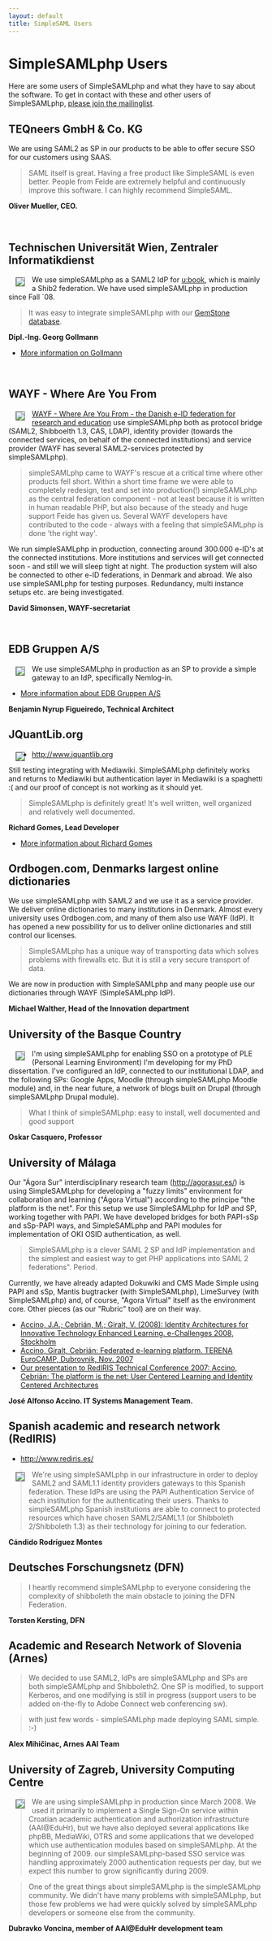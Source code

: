 ```yaml
---
layout: default
title: SimpleSAML Users
---
```

# SimpleSAMLphp Users

Here are some users of SimpleSAMLphp and what they have to say about the software. To get in contact with these and other users of SimpleSAMLphp, [please join the mailinglist](/mailinglists).

## TEQneers GmbH & Co. KG

We are using SAML2 as SP in our products to be able to offer secure
SSO for our customers using SAAS.

> SAML itself is great. Having a free product like SimpleSAML is even better. People from Feide are extremely helpful and continuously improve this software. I can highly recommend SimpleSAML.

**Oliver Mueller, CEO.**

<br style="height: 0px; width: 0px; clear: both" />



## Technischen Universität Wien, Zentraler Informatikdienst

<img src="https://idp.zid.tuwien.ac.at/portrait.jpeg" style="float: left; border: 1px solid #666; margin: .3em 1em" />

<p>We use simpleSAMLphp as a SAML2 IdP for <a href="http://www.ubook.at/">u:book</a>, which is mainly a Shib2 federation. We have used simpleSAMLphp in production since Fall ´08.</p>

<blockquote>It was easy to integrate simpleSAMLphp with our <a href="http://www.gemstone.com/products/smalltalk/">GemStone database</a>.</blockquote>

**Dipl.-Ing. Georg Gollmann** 

* [More information on Gollmann](http://whitepages.tuwien.ac.at/oid/636501.html)

<br style="height: 0px; width: 0px; clear: both" />


## WAYF - Where Are You From

<img src="/res/david.jpg" style="float: left; border: 1px solid #666; margin: .3em 1em" />

[WAYF - Where Are You From - the Danish e-ID federation for research and education](http://wayf.dk) use simpleSAMLphp both as protocol bridge (SAML2, Shibboelth 1.3, CAS, LDAP), identity provider (towards the connected services, on behalf of the connected institutions) and service provider (WAYF has several SAML2-services protected by simpleSAMLphp).

> simpleSAMLphp came to WAYF's rescue at a critical time where other products fell short. Within a short time frame we were able to completely redesign, test and set into production(!) simpleSAMLphp as the central federation component - not at least because it is written in human readable PHP, but also because of the steady and huge support Feide has given us. Several WAYF developers have contributed to the code - always with a feeling that simpleSAMLphp is done 'the right way'.

We run simpleSAMLphp in production, connecting around 300.000 e-ID's at the connected institutions. More institutions and services will get connected soon - and still we will sleep tight at night. The production system will also be connected to other e-ID federations, in Denmark and abroad. We also use simpleSAMLphp for testing purposes. Redundancy, multi instance setups etc. are being investigated.

**David Simonsen, WAYF-secretariat**

<br style="height: 0px; width: 0px; clear: both" />



## EDB Gruppen A/S

<img src="/res/edbgruppen.jpg" style="float: left; border: 1px solid #666; margin: .3em 1em" />

We use simpleSAMLphp in production as an SP to provide a simple gateway to an IdP, specifically Nemlog-in.

* [More information about EDB Gruppen A/S](http://www.noegleskabet.dk)

**Benjamin Nyrup Figueiredo, Technical Architect**



## JQuantLib.org

<img src="/res/jquantlib.jpg"  style="float: left; border: 1px solid #666; margin: .3em 1em" />

* <http://www.jquantlib.org>

Still testing integrating with Mediawiki. SimpleSAMLphp definitely works and returns to Mediawiki but authentication layer in Mediawiki is a spaghetti :( and our proof of concept is not working as it should yet.

> SimpleSAMLphp is definitely great! It's well written, well organized and relatively well documented.

**Richard Gomes, Lead Developer** 

* [More information about Richard Gomes](http://www.jquantlib.org/index.php/User:RichardGomes)





## Ordbogen.com, Denmarks largest online dictionaries

We use simpleSAMLphp with SAML2 and we use it as a service provider. We deliver online dictionaries to many institutions in Denmark. Almost every university uses Ordbogen.com, and many of them also use WAYF (IdP). It has opened a new possibility for us to deliver online dictionaries and still control our licenses.

> SimpleSAMLphp has a unique way of transporting data which solves problems with firewalls etc. But it is still a very secure transport of data.

We are now in production with SimpleSAMLphp and many people use our dictionaries through WAYF (SimpleSAMLphp IdP).

**Michael Walther, Head of the Innovation department**




## University of the Basque Country

<img src="/res/oskar_casquero.jpg" style="float: left; border: 1px solid #666; margin: .3em 1em" />

I'm using simpleSAMLphp for enabling SSO on a prototype of PLE (Personal Learning Environment) I'm developing for my PhD dissertation. I've configured an IdP, connected to our institutional LDAP, and the following SPs: Google Apps, Moodle (through simpleSAMLphp Moodle module) and, in the near future, a network of blogs built on Drupal (through simpleSAMLphp Drupal module).

> What I think of simpleSAMLphp: easy to install, well documented and good support

**Oskar Casquero, Professor**



## University of Málaga

Our "&Aacute;gora Sur" interdisciplinary research team (<http://agorasur.es/>) is using SimpleSAMLphp for developing a "fuzzy limits" environment for collaboration and learning ("Ágora Virtual") according to the principe "the platform is the net". For this setup we use SimpleSAMLphp for IdP and SP, working together with PAPI. We have developed bridges for both PAPI-sSp and sSp-PAPI ways, and SimpleSAMLphp and PAPI modules for implementation of OKI OSID authentication, as well.

> SimpleSAMLphp is a clever SAML 2 SP and IdP implementation and the simplest and easiest way to get PHP applications into SAML 2 federations". Period.

Currently, we have already adapted Dokuwiki and CMS Made Simple using PAPI and sSp, Mantis bugtracker (with SimpleSAMLphp), LimeSurvey (with SimpleSAMLphp) and, of course, "Agora Virtual" itself as the environment core. Other pieces (as our "Rubric" tool) are on their way.


* [Accino, J.A.; Cebrián, M.; Giralt, V. (2008): Identity Architectures
for Innovative Technology Enhanced Learning. e-Challenges 2008, Stockholm](http://www.agorasur.es/publico/documentos/2008_eChallenges_ref_244_doc_5040.pdf)
* [Accino, Giralt, Cebrián: Federated e-learning platform. TERENA EuroCAMP, Dubrovnik, Nov. 2007](http://www.terena.org/activities/eurocamp/november07/slides/giralt-agora.pdf)
* [Our presentation to RedIRIS Technical Conference 2007: Accino, Cebrián: The platform is the net: User Centered Learning and
Identity Centered Architectures](http://www.rediris.es/difusion/publicaciones/boletin/84/enfoque3.pdf)


**José Alfonso Accino. IT Systems Management Team.**

## Spanish academic and research network (RedIRIS)

* <http://www.rediris.es/>

<img src="/res/rediris.png" style="float: left; border: 1px solid #666; margin: .3em 1em" />

> We're using simpleSAMLphp in our infrastructure in order to deploy SAML2 and SAML1.1 identity providers gateways to this Spanish federation. These IdPs are using the PAPI Authentication Service of each institution for the authenticating their users.
> Thanks to simpleSAMLphp Spanish institutions are able to connect to protected resources which have chosen SAML2/SAML1.1 (or Shibboleth 2/Shibboleth 1.3) as their technology for joining to our federation.

**Cándido Rodríguez Montes**



## Deutsches Forschungsnetz (DFN)

> I heartly recommend simpleSAMLphp to everyone considering the complexity of shibboleth the main obstacle to joining the DFN Federation.

**Torsten Kersting, DFN**

## Academic and Research Network of Slovenia (Arnes)


>We decided to use SAML2, IdPs are simpleSAMLphp and SPs are both simpleSAMLphp and Shibboleth2. One SP is modified, to support Kerberos, and one modifying is still in progress (support users to be added on-the-fly to Adobe Connect web conferencing sw).

> with just few words - simpleSAMLphp made deploying SAML simple. :-)


**Alex Mihičinac, Arnes AAI Team**



## University of Zagreb, University Computing Centre

<img src="/res/dvoncina.jpg" style="float: left; border: 1px solid #666; margin: .3em 1em" />


> We are using simpleSAMLphp in production since March 2008. We used it primarily to implement a Single Sign-On service within Croatian academic authentication and authorization infrastructure (AAI@EduHr), but we have also deployed several applications like phpBB, MediaWiki, OTRS and some applications that we developed which use authentication modules based on simpleSAMLphp. At the beginning of 2009. our simpleSAMLphp-based SSO service was handling approximately 2000 authentication requests per day, but we expect this number to grow significantly during 2009.


> One of the great things about simpleSAMLphp is the simpleSAMLphp community. We didn't have many problems with simpleSAMLphp, but those few problems we had were quickly solved by simpleSAMLphp developers or someone else from the community.

**Dubravko Voncina, member of AAI@EduHr development team**
